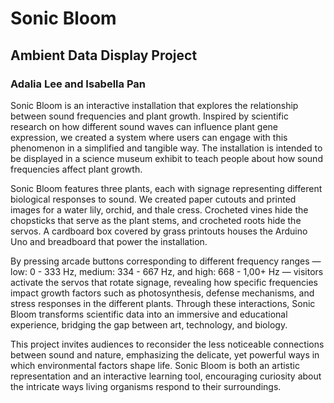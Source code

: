 # Sonic Bloom

## Ambient Data Display Project
 
### Adalia Lee and Isabella Pan

Sonic Bloom is an interactive installation that explores the relationship between sound frequencies and plant growth. Inspired by scientific research on how different sound waves can influence plant gene expression, we created a system where users can engage with this phenomenon in a simplified and tangible way. The installation is intended to be displayed in a science museum exhibit to teach people about how sound frequencies affect plant growth.

Sonic Bloom features three plants, each with signage representing different biological responses to sound. We created paper cutouts and printed images for a water lily, orchid, and thale cress. Crocheted vines hide the chopsticks that serve as the plant stems, and crocheted roots hide the servos. A cardboard box covered by grass printouts houses the Arduino Uno and breadboard that power the installation.

By pressing arcade buttons corresponding to different frequency ranges — low: 0 - 333 Hz, medium: 334 - 667 Hz, and high: 668 - 1,00+ Hz — visitors activate the servos that rotate signage, revealing how specific frequencies impact growth factors such as photosynthesis, defense mechanisms, and stress responses in the different plants. Through these interactions, Sonic Bloom transforms scientific data into an immersive and educational experience, bridging the gap between art, technology, and biology.

This project invites audiences to reconsider the less noticeable connections between sound and nature, emphasizing the delicate, yet powerful ways in which environmental factors shape life. Sonic Bloom is both an artistic representation and an interactive learning tool, encouraging curiosity about the intricate ways living organisms respond to their surroundings.
